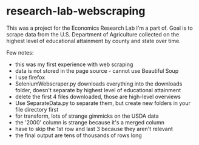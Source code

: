 # research-lab-webscraping
This was a project for the Economics Research Lab I'm a part of. Goal is to scrape data from the U.S. Department of Agriculture collected on the highest level of educational attainment by county and state over time.

Few notes:
- this was my first experience with web scraping
- data is not stored in the page source - cannot use Beautiful Soup
- I use firefox
- SeleniumWebscraper.py downloads everything into the downloads folder, doesn't separate by highest level of educational attainment
- delete the first 4 files downloaded, those are high-level overviews
- Use SeparateData.py to separate them, but create new folders in your file directory first
- for transform, lots of strange gimmicks on the USDA data
- the '2000' column is strange because it's a merged column
- have to skip the 1st row and last 3 because they aren't relevant
- the final output are tens of thousands of rows long
